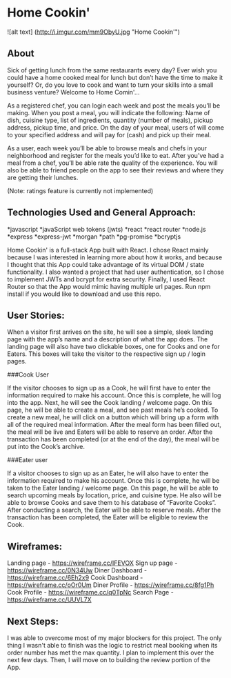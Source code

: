# Home Cookin'

![alt text] (http://i.imgur.com/mm9ObyU.jpg "Home Cookin'")

## About

Sick of getting lunch from the same restaurants every day? Ever wish you could have a home cooked meal for lunch but don’t have the time to make it yourself? Or, do you love to cook and want to turn your skills into a small business venture? Welcome to Home Comin'...

As a registered chef, you can login each week and post the meals you’ll be making. When you post a meal, you will indicate the following: Name of dish, cuisine type, list of ingredients, quantity (number of meals), pickup address, pickup time, and price. On the day of your meal, users of will come to your specified address and will pay for (cash) and pick up their meal.

As a user, each week you’ll be able to browse meals and chefs in your neighborhood and register for the meals you’d like to eat. After you’ve had a meal from a chef, you’ll be able rate the quality of the experience. You will also be able to friend people on the app to see their reviews and where they are getting their lunches.

(Note: ratings feature is currently not implemented)

## Technologies Used and General Approach:

*javascript
*javaScript web tokens (jwts)
*react
*react router
*node.js
*express
*express-jwt
*morgan
*path
*pg-promise
*bcryptjs

Home Cookin' is a full-stack App built with React. I chose React mainly because I was 
interested in learning more about how it works, and because I thought
that this App could take advantage of its virtual DOM / state functionality.
I also wanted a project that had user authentication, so I chose to implement
JWTs and bcrypt for extra security. Finally, I used React Router so that the App
would mimic having multiple url pages. Run npm install if you would like to download 
and use this repo.

## User Stories:

When a visitor first arrives on the site, he will see a simple, sleek landing page with the app’s name and a description of what the app does. The landing page will also have two clickable boxes, one for Cooks and one for Eaters. This boxes will take the visitor to the respective sign up / login pages.

###Cook User

If the visitor chooses to sign up as a Cook, he will first have to enter the information required to make his account. Once this is complete, he will log into the app. Next, he will see the Cook landing / welcome page. On this page, he will be able to create a meal, and see past meals he’s cooked. To create a new meal, he will click on a button which will bring up a form with all of the required meal information. After the meal form has been filled out, the meal will be live and Eaters will be able to reserve an order. After the transaction has been completed (or at the end of the day), the meal will be put into the Cook’s archive.

###Eater user

If a visitor chooses to sign up as an Eater, he will also have to enter the information required to make his account. Once this is complete, he will be taken to the Eater landing / welcome page. On this page, he will be able to search upcoming meals by location, price, and cuisine type. He also will be able to browse Cooks and save them to his database of “Favorite Cooks”. After conducting a search, the Eater will be able to reserve meals. After the transaction has been completed, the Eater will be eligible to review the Cook.

## Wireframes:

Landing page - https://wireframe.cc/IFEVOX
Sign up page - https://wireframe.cc/0N34Uw
Diner Dashboard - https://wireframe.cc/6Eh2x9
Cook Dashboard - https://wireframe.cc/oOr0Um
Diner Profile - https://wireframe.cc/8fg1Ph
Cook Profile - https://wireframe.cc/q0TpNc
Search Page - https://wireframe.cc/UUVL7X

## Next Steps:

I was able to overcome most of my major blockers for this project.
The only thing I wasn't able to finish was the logic to restrict
meal booking when its order number has met the max quantity. I plan
to implement this over the next few days. Then, I will move on to 
building the review portion of the App.

